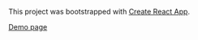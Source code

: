 This project was bootstrapped with [Create React App](https://github.com/facebookincubator/create-react-app).

[Demo page](https://olistik.github.io/ticreactoe/)
